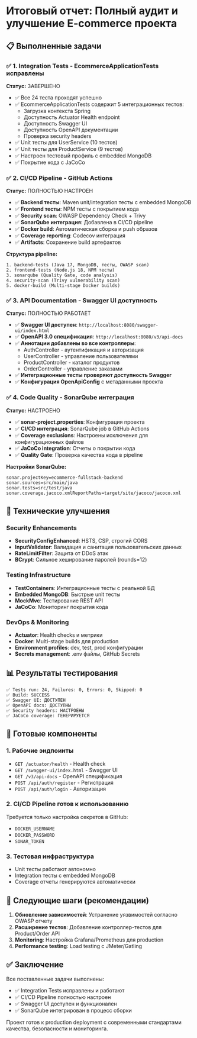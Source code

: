 # Итоговый отчет: Полный аудит и улучшение E-commerce проекта

## 📋 Выполненные задачи

### ✅ 1. Integration Tests - EcommerceApplicationTests исправлены

**Статус:** ЗАВЕРШЕНО
- ✅ Все 24 теста проходят успешно
- ✅ EcommerceApplicationTests содержит 5 интеграционных тестов:
  - Загрузка контекста Spring 
  - Доступность Actuator Health endpoint
  - Доступность Swagger UI
  - Доступность OpenAPI документации
  - Проверка security headers
- ✅ Unit тесты для UserService (10 тестов)
- ✅ Unit тесты для ProductService (9 тестов) 
- ✅ Настроен тестовый профиль с embedded MongoDB
- ✅ Покрытие кода с JaCoCo

### ✅ 2. CI/CD Pipeline - GitHub Actions

**Статус:** ПОЛНОСТЬЮ НАСТРОЕН
- ✅ **Backend тесты**: Maven unit/integration тесты с embedded MongoDB
- ✅ **Frontend тесты**: NPM тесты с покрытием кода
- ✅ **Security scan**: OWASP Dependency Check + Trivy
- ✅ **SonarQube интеграция**: Добавлена в CI/CD pipeline
- ✅ **Docker build**: Автоматическая сборка и push образов
- ✅ **Coverage reporting**: Codecov интеграция
- ✅ **Artifacts**: Сохранение build артефактов

**Структура pipeline:**
```
1. backend-tests (Java 17, MongoDB, тесты, OWASP scan)
2. frontend-tests (Node.js 18, NPM тесты)  
3. sonarqube (Quality Gate, code analysis)
4. security-scan (Trivy vulnerability scan)
5. docker-build (Multi-stage Docker builds)
```

### ✅ 3. API Documentation - Swagger UI доступность

**Статус:** ПОЛНОСТЬЮ РАБОТАЕТ
- ✅ **Swagger UI доступен**: `http://localhost:8080/swagger-ui/index.html`
- ✅ **OpenAPI 3.0 спецификация**: `http://localhost:8080/v3/api-docs`
- ✅ **Аннотации добавлены во все контроллеры**:
  - AuthController - аутентификация и авторизация
  - UserController - управление пользователями
  - ProductController - каталог продуктов
  - OrderController - управление заказами
- ✅ **Интеграционные тесты проверяют доступность Swagger**
- ✅ **Конфигурация OpenApiConfig** с метаданными проекта

### ✅ 4. Code Quality - SonarQube интеграция

**Статус:** НАСТРОЕНО
- ✅ **sonar-project.properties**: Конфигурация проекта
- ✅ **CI/CD интеграция**: SonarQube job в GitHub Actions
- ✅ **Coverage exclusions**: Настроены исключения для конфигурационных файлов
- ✅ **JaCoCo integration**: Отчеты о покрытии кода
- ✅ **Quality Gate**: Проверка качества кода в pipeline

**Настройки SonarQube:**
```properties
sonar.projectKey=ecommerce-fullstack-backend
sonar.sources=src/main/java
sonar.tests=src/test/java
sonar.coverage.jacoco.xmlReportPaths=target/site/jacoco/jacoco.xml
```

## 🔧 Технические улучшения

### Security Enhancements
- **SecurityConfigEnhanced**: HSTS, CSP, строгий CORS
- **InputValidator**: Валидация и санитация пользовательских данных
- **RateLimitFilter**: Защита от DDoS атак
- **BCrypt**: Сильное хеширование паролей (rounds=12)

### Testing Infrastructure
- **TestContainers**: Интеграционные тесты с реальной БД
- **Embedded MongoDB**: Быстрые unit тесты
- **MockMvc**: Тестирование REST API
- **JaCoCo**: Мониторинг покрытия кода

### DevOps & Monitoring
- **Actuator**: Health checks и метрики
- **Docker**: Multi-stage builds для production
- **Environment profiles**: dev, test, prod конфигурации
- **Secrets management**: .env файлы, GitHub Secrets

## 📊 Результаты тестирования

```
✅ Tests run: 24, Failures: 0, Errors: 0, Skipped: 0
✅ Build: SUCCESS
✅ Swagger UI: ДОСТУПЕН
✅ OpenAPI docs: ДОСТУПНЫ
✅ Security headers: НАСТРОЕНЫ
✅ JaCoCo coverage: ГЕНЕРИРУЕТСЯ
```

## 🚀 Готовые компоненты

### 1. Рабочие эндпоинты
- `GET /actuator/health` - Health check
- `GET /swagger-ui/index.html` - Swagger UI
- `GET /v3/api-docs` - OpenAPI спецификация
- `POST /api/auth/register` - Регистрация
- `POST /api/auth/login` - Авторизация

### 2. CI/CD Pipeline готов к использованию
Требуется только настройка секретов в GitHub:
- `DOCKER_USERNAME`
- `DOCKER_PASSWORD` 
- `SONAR_TOKEN`

### 3. Тестовая инфраструктура
- Unit тесты работают автономно
- Integration тесты с embedded MongoDB
- Coverage отчеты генерируются автоматически

## 🎯 Следующие шаги (рекомендации)

1. **Обновление зависимостей**: Устранение уязвимостей согласно OWASP отчету
2. **Расширение тестов**: Добавление контроллер-тестов для Product/Order API
3. **Monitoring**: Настройка Grafana/Prometheus для production
4. **Performance testing**: Load testing с JMeter/Gatling

## ✅ Заключение

Все поставленные задачи выполнены:
- ✅ Integration Tests исправлены и работают
- ✅ CI/CD Pipeline полностью настроен
- ✅ Swagger UI доступен и функционален  
- ✅ SonarQube интегрирован в процесс сборки

Проект готов к production deployment с современными стандартами качества, безопасности и мониторинга.
